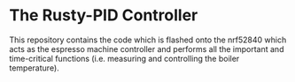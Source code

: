 # The Rusty-PID Controller

This repository contains the code which is flashed onto the nrf52840 which acts as the espresso machine controller 
and performs all the important and time-critical functions (i.e. measuring and controlling the boiler temperature).